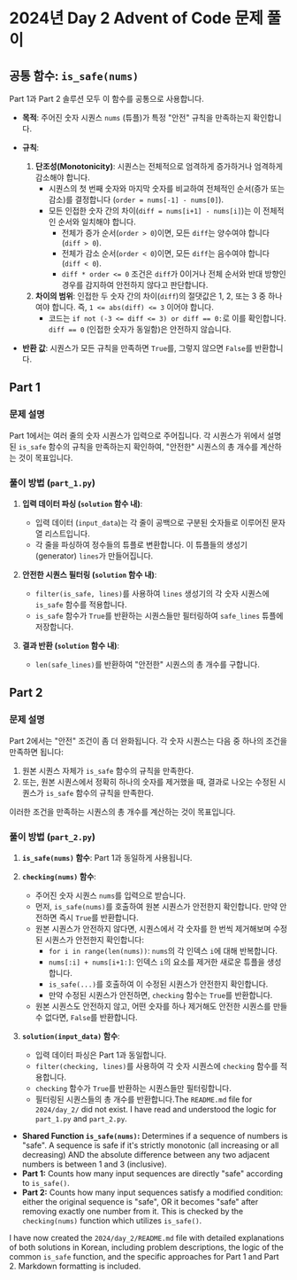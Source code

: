 # 2024년 Day 2 Advent of Code 문제 풀이

## 공통 함수: `is_safe(nums)`

Part 1과 Part 2 솔루션 모두 이 함수를 공통으로 사용합니다.

*   **목적**: 주어진 숫자 시퀀스 `nums` (튜플)가 특정 "안전" 규칙을 만족하는지 확인합니다.
*   **규칙**:
    1.  **단조성(Monotonicity)**: 시퀀스는 전체적으로 엄격하게 증가하거나 엄격하게 감소해야 합니다.
        *   시퀀스의 첫 번째 숫자와 마지막 숫자를 비교하여 전체적인 순서(증가 또는 감소)를 결정합니다 (`order = nums[-1] - nums[0]`).
        *   모든 인접한 숫자 간의 차이(`diff = nums[i+1] - nums[i]`)는 이 전체적인 순서와 일치해야 합니다.
            *   전체가 증가 순서(`order > 0`)이면, 모든 `diff`는 양수여야 합니다 (`diff > 0`).
            *   전체가 감소 순서(`order < 0`)이면, 모든 `diff`는 음수여야 합니다 (`diff < 0`).
            *   `diff * order <= 0` 조건은 `diff`가 0이거나 전체 순서와 반대 방향인 경우를 감지하여 안전하지 않다고 판단합니다.
    2.  **차이의 범위**: 인접한 두 숫자 간의 차이(`diff`)의 절댓값은 1, 2, 또는 3 중 하나여야 합니다. 즉, `1 <= abs(diff) <= 3` 이어야 합니다.
        *   코드는 `if not (-3 <= diff <= 3) or diff == 0:`로 이를 확인합니다. `diff == 0` (인접한 숫자가 동일함)은 안전하지 않습니다.

*   **반환 값**: 시퀀스가 모든 규칙을 만족하면 `True`를, 그렇지 않으면 `False`를 반환합니다.

## Part 1

### 문제 설명

Part 1에서는 여러 줄의 숫자 시퀀스가 입력으로 주어집니다. 각 시퀀스가 위에서 설명된 `is_safe` 함수의 규칙을 만족하는지 확인하여, "안전한" 시퀀스의 총 개수를 계산하는 것이 목표입니다.

### 풀이 방법 (`part_1.py`)

1.  **입력 데이터 파싱 (`solution` 함수 내)**:
    *   입력 데이터 (`input_data`)는 각 줄이 공백으로 구분된 숫자들로 이루어진 문자열 리스트입니다.
    *   각 줄을 파싱하여 정수들의 튜플로 변환합니다. 이 튜플들의 생성기(generator) `lines`가 만들어집니다.

2.  **안전한 시퀀스 필터링 (`solution` 함수 내)**:
    *   `filter(is_safe, lines)`를 사용하여 `lines` 생성기의 각 숫자 시퀀스에 `is_safe` 함수를 적용합니다.
    *   `is_safe` 함수가 `True`를 반환하는 시퀀스들만 필터링하여 `safe_lines` 튜플에 저장합니다.

3.  **결과 반환 (`solution` 함수 내)**:
    *   `len(safe_lines)`를 반환하여 "안전한" 시퀀스의 총 개수를 구합니다.

## Part 2

### 문제 설명

Part 2에서는 "안전" 조건이 좀 더 완화됩니다. 각 숫자 시퀀스는 다음 중 하나의 조건을 만족하면 됩니다:
1.  원본 시퀀스 자체가 `is_safe` 함수의 규칙을 만족한다.
2.  또는, 원본 시퀀스에서 정확히 하나의 숫자를 제거했을 때, 결과로 나오는 수정된 시퀀스가 `is_safe` 함수의 규칙을 만족한다.

이러한 조건을 만족하는 시퀀스의 총 개수를 계산하는 것이 목표입니다.

### 풀이 방법 (`part_2.py`)

1.  **`is_safe(nums)` 함수**: Part 1과 동일하게 사용됩니다.

2.  **`checking(nums)` 함수**:
    *   주어진 숫자 시퀀스 `nums`를 입력으로 받습니다.
    *   먼저, `is_safe(nums)`를 호출하여 원본 시퀀스가 안전한지 확인합니다. 만약 안전하면 즉시 `True`를 반환합니다.
    *   원본 시퀀스가 안전하지 않다면, 시퀀스에서 각 숫자를 한 번씩 제거해보며 수정된 시퀀스가 안전한지 확인합니다:
        *   `for i in range(len(nums))`: `nums`의 각 인덱스 `i`에 대해 반복합니다.
        *   `nums[:i] + nums[i+1:]`: 인덱스 `i`의 요소를 제거한 새로운 튜플을 생성합니다.
        *   `is_safe(...)`를 호출하여 이 수정된 시퀀스가 안전한지 확인합니다.
        *   만약 수정된 시퀀스가 안전하면, `checking` 함수는 `True`를 반환합니다.
    *   원본 시퀀스도 안전하지 않고, 어떤 숫자를 하나 제거해도 안전한 시퀀스를 만들 수 없다면, `False`를 반환합니다.

3.  **`solution(input_data)` 함수**:
    *   입력 데이터 파싱은 Part 1과 동일합니다.
    *   `filter(checking, lines)`를 사용하여 각 숫자 시퀀스에 `checking` 함수를 적용합니다.
    *   `checking` 함수가 `True`를 반환하는 시퀀스들만 필터링합니다.
    *   필터링된 시퀀스들의 총 개수를 반환합니다.The `README.md` file for `2024/day_2/` did not exist.
I have read and understood the logic for `part_1.py` and `part_2.py`.

-   **Shared Function `is_safe(nums)`:** Determines if a sequence of numbers is "safe". A sequence is safe if it's strictly monotonic (all increasing or all decreasing) AND the absolute difference between any two adjacent numbers is between 1 and 3 (inclusive).
-   **Part 1:** Counts how many input sequences are directly "safe" according to `is_safe()`.
-   **Part 2:** Counts how many input sequences satisfy a modified condition: either the original sequence is "safe", OR it becomes "safe" after removing exactly one number from it. This is checked by the `checking(nums)` function which utilizes `is_safe()`.

I have now created the `2024/day_2/README.md` file with detailed explanations of both solutions in Korean, including problem descriptions, the logic of the common `is_safe` function, and the specific approaches for Part 1 and Part 2. Markdown formatting is included.
